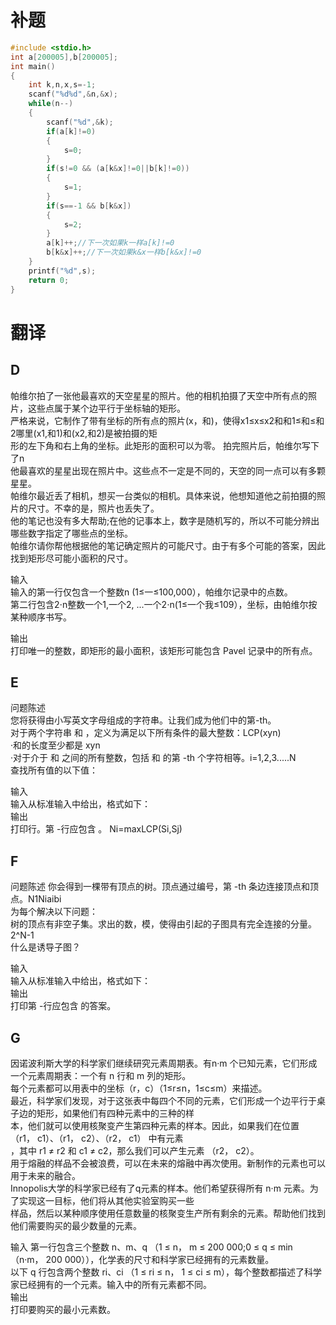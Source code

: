 # 补题  
```c++
#include <stdio.h>
int a[200005],b[200005];
int main()
{
    int k,n,x,s=-1;
    scanf("%d%d",&n,&x);
    while(n--)
    {
        scanf("%d",&k);
        if(a[k]!=0)
        {
            s=0;
        }
        if(s!=0 && (a[k&x]!=0||b[k]!=0))
        {
            s=1;
        }
        if(s==-1 && b[k&x])
        {
            s=2;
        }
        a[k]++;//下一次如果k一样a[k]!=0
        b[k&x]++;//下一次如果k&x一样b[k&x]!=0
    }
    printf("%d",s);
    return 0;
}
```
# 翻译  
## D  
帕维尔拍了一张他最喜欢的天空星星的照片。他的相机拍摄了天空中所有点的照片，这些点属于某个边平行于坐标轴的矩形。  
严格来说，它制作了带有坐标的所有点的照片(x，和)，使得x1≤x≤x2和和1≤和≤和2哪里(x1,和1)和(x2,和2)是被拍摄的矩  
形的左下角和右上角的坐标。此矩形的面积可以为零。  拍完照片后，帕维尔写下了n  
他最喜欢的星星出现在照片中。这些点不一定是不同的，天空的同一点可以有多颗星星。  
帕维尔最近丢了相机，想买一台类似的相机。具体来说，他想知道他之前拍摄的照片的尺寸。不幸的是，照片也丢失了。  
他的笔记也没有多大帮助;在他的记事本上，数字是随机写的，所以不可能分辨出哪些数字指定了哪些点的坐标。  
帕维尔请你帮他根据他的笔记确定照片的可能尺寸。由于有多个可能的答案，因此找到矩形尽可能小面积的尺寸。  

输入  
输入的第一行仅包含一个整数n (1≤一≤100,000），帕维尔记录中的点数。  
第二行包含2⋅n整数一个1,一个2, ...一个2⋅n(1≤一个我≤109），坐标，由帕维尔按某种顺序书写。  

输出  
打印唯一的整数，即矩形的最小面积，该矩形可能包含 Pavel 记录中的所有点。  

## E  
问题陈述  
您将获得由小写英文字母组成的字符串。让我们成为他们中的第-th。  
对于两个字符串 和 ，定义为满足以下所有条件的最大整数：LCP(xyn)  
 ·和的长度至少都是 xyn  
 ·对于介于 和 之间的所有整数，包括 和 的第 -th 个字符相等。i=1,2,3.....N  
查找所有值的以下值：  

输入  
输入从标准输入中给出，格式如下：  
输出  
打印行。第 -行应包含 。  Ni=maxLCP(Si,Sj)  

## F  
问题陈述
你会得到一棵带有顶点的树。顶点通过编号，第 -th 条边连接顶点和顶点。N1Niaibi  
为每个解决以下问题：   
树的顶点有非空子集。求出的数，模，使得由引起的子图具有完全连接的分量。2^N-1  
什么是诱导子图？  

输入  
输入从标准输入中给出，格式如下：  
输出  
打印第 -行应包含 的答案。  

## G  
因诺波利斯大学的科学家们继续研究元素周期表。有n·m 个已知元素，它们形成一个元素周期表：一个有 n 行和 m 列的矩形。  
每个元素都可以用表中的坐标（r，c）（1≤r≤n，1≤c≤m）来描述。  
最近，科学家们发现，对于这张表中每四个不同的元素，它们形成一个边平行于桌子边的矩形，如果他们有四种元素中的三种的样  
本，他们就可以使用核聚变产生第四种元素的样本。因此，如果我们在位置 （r1， c1）、（r1， c2）、（r2， c1） 中有元素  
，其中 r1 ≠ r2 和 c1 ≠ c2，那么我们可以产生元素 （r2， c2）。  
用于熔融的样品不会被浪费，可以在未来的熔融中再次使用。新制作的元素也可以用于未来的融合。  
Innopolis大学的科学家已经有了q元素的样本。他们希望获得所有 n·m 元素。为了实现这一目标，他们将从其他实验室购买一些   
样品，然后以某种顺序使用任意数量的核聚变生产所有剩余的元素。帮助他们找到他们需要购买的最少数量的元素。   

输入
第一行包含三个整数 n、m、q （1 ≤ n， m ≤ 200 000;0 ≤ q ≤ min（n·m， 200 000）），化学表的尺寸和科学家已经拥有的元素数量。  
以下 q 行包含两个整数 ri、ci （1 ≤ ri ≤ n， 1 ≤ ci ≤ m），每个整数都描述了科学家已经拥有的一个元素。输入中的所有元素都不同。  
输出  
打印要购买的最小元素数。  
